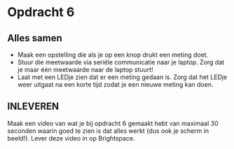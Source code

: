 # Opdracht 6

## Alles samen

- Maak een opstelling die als je op een knop drukt een meting doet.
- Stuur die meetwaarde via seriële communicatie naar je laptop. 
  Zorg dat je maar één meetwaarde naar de laptop stuurt!
- Laat met een LEDje zien dat er een meting gedaan is. 
  Zorg dat het LEDje weer uitgaat na een korte tijd zodat je een nieuwe meting kan doen.



## INLEVEREN

Maak een video van wat je bij opdracht 6 gemaakt hebt van maximaal 30 seconden waarin goed te zien is dat alles werkt (dus ook je scherm in beeld!). 
Lever deze video in op Brightspace.
